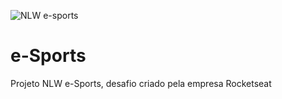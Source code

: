 ![NLW e-sports](https://user-images.githubusercontent.com/90700338/199847549-c3bb3104-7369-443b-89ea-a521b028db0b.png)
# e-Sports
Projeto NLW e-Sports, desafio criado pela empresa Rocketseat
